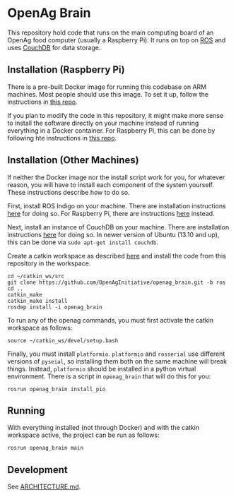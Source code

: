 OpenAg Brain
============

This repository hold code that runs on the main computing board of an OpenAg
food computer (usually a Raspberry Pi). It runs on top on [ROS](www.ros.org)
and uses [CouchDB](http://couchdb.apache.org/) for data storage.

Installation (Raspberry Pi)
---------------------------

There is a pre-built Docker image for running this codebase on ARM machines.
Most people should use this image. To set it up, follow the instructions in
[this repo](https://github.com/OpenAgInitiative/openag_brain_docker_rpi).

If you plan to modify the code in this repository, it might make more sense to
install the software directly on your machine instead of running everything in
a Docker container. For Raspberry Pi, this can be done by following hte
instructions in [this
repo](https://github.com/OpenAgInitiative/openag_brain_install_rpi.git).

Installation (Other Machines)
-----------------------------

If neither the Docker image nor the install script work for you, for whatever
reason, you will have to install each component of the system yourself. These
instructions describe how to do so.

First, install ROS Indigo on your machine. There are installation instructions
[here](http://wiki.ros.org/indigo/Installation/) for doing so. For Raspberry
Pi, there are instructions
[here](http://wiki.ros.org/ROSberryPi/Installing%20ROS%20Indigo%20on%20Raspberry%20Pi)
instead.

Next, install an instance of CouchDB on your machine. There are installation
instructions [here](http://docs.couchdb.org/en/1.6.1/install/index.html) for
doing so. In newer version of Ubuntu (13.10 and up), this can be done via `sudo
apt-get install couchdb`.

Create a catkin workspace as described
[here](http://wiki.ros.org/catkin/Tutorials/create_a_workspace/) and
install the code from this repository in the workspace.

    cd ~/catkin_ws/src
    git clone https://github.com/OpenAgInitiative/openag_brain.git -b ros
    cd ..
    catkin_make
    catkin_make install
    rosdep install -i openag_brain

To run any of the openag commands, you must first activate the catkin workspace
as follows:

    source ~/catkin_ws/devel/setup.bash

Finally, you must install `platformio`. `platformio` and `rosserial` use
different versions of `pyseial`, so installing them both on the same machine
will break things. Instead, `platformio` should be installed in a python
virtual environment. There is a script in `openag_brain` that will do this for
you:

    rosrun openag_brain install_pio

Running
-------

With everything installed (not through Docker) and with the catkin workspace
active, the project can be run as follows:

    rosrun openag_brain main

Development
-----------

See [ARCHITECTURE.md](./ARCHITECTURE.md).
